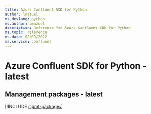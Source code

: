 ```yaml
---
title: Azure Confluent SDK for Python
author: lmazuel
ms.devlang: python
ms.author: lmazuel
description: Reference for Azure Confluent SDK for Python
ms.topic: reference
ms.data: 08/09/2022
ms.service: confluent
---
```

# Azure Confluent SDK for Python - latest

## Management packages - latest
[!INCLUDE [mgmt-packages](confluent-mgmt-index.md)]